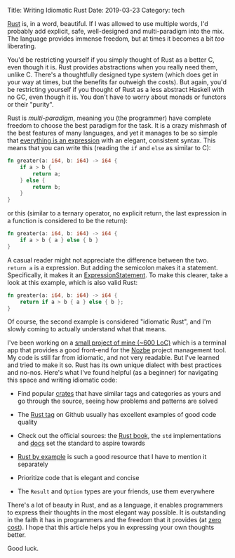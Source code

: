 Title: Writing Idiomatic Rust
Date: 2019-03-23
Category: tech

[Rust](https://www.rust-lang.org/) is, in a word, beautiful. If I was allowed to use multiple words, I'd probably add explicit, safe, well-designed and multi-paradigm into the mix. The language provides immense freedom, but at times it becomes a bit *too* liberating. 

You'd be restricting yourself if you simply thought of Rust as a better C, even though it is. Rust provides abstractions when you really need them, unlike C. There's a thoughtfully designed type system (which does get in your way at times, but the benefits far outweigh the costs). But again, you'd be restricting yourself if you thought of Rust as a less abstract Haskell with no GC, even though it is. You don't have to worry about monads or functors or their "purity". 

Rust is *multi-paradigm*, meaning you (the programmer) have complete freedom to choose the best paradigm for the task. It is a crazy mishmash of the best features of many languages, and yet it manages to be so simple that [everything is an expression](https://doc.rust-lang.org/reference/statements-and-expressions.html) with an elegant, consistent syntax. This means that you can write this (reading the `if` and `else` as similar to C):

```rust
fn greater(a: i64, b: i64) -> i64 {
    if a > b {
        return a;
    } else {
        return b;
    }
}
```

or this (similar to a ternary operator, no explicit return, the last expression in a function is considered to be the return):
```rust
fn greater(a: i64, b: i64) -> i64 {
	if a > b { a } else { b }
}
```

A casual reader might not appreciate the difference between the two. `return a` is a expression. But adding the semicolon makes it a statement. Specifically, it makes it an [ExpressionStatement](https://doc.rust-lang.org/reference/statements.html#expression-statements). To make this clearer, take a look at this example, which is also valid Rust:

```rust
fn greater(a: i64, b: i64) -> i64 {
    return if a > b { a } else { b };
}
```

Of course, the second example is considered "idiomatic Rust", and I'm slowly coming to actually understand what that means. 

I've been working on a [small project of mine (~600 LoC)](https://github.com/reisub0/nzb) which is a terminal app that provides a good front-end for the [Nozbe](https://nozbe.com/) project management tool. My code is still far from idiomatic, and not very readable. But I've learned and tried to make it so. Rust has its own unique dialect with best practices and no-nos. Here's what I've found helpful (as a beginner) for navigating this space and writing idiomatic code:

* Find popular [crates](https://crates.io/) that have similar tags and categories as yours and go through the source, seeing how problems and patterns are solved

* The [Rust tag](https://github.com/trending/rust) on Github usually has excellent examples of good code quality

* Check out the official sources: the [Rust book](https://doc.rust-lang.org/book/), the `std` implementations and [docs](https://doc.rust-lang.org/) set the standard to aspire towards

* [Rust by example](https://doc.rust-lang.org/rust-by-example/) is such a good resource that I have to mention it separately

* Prioritize code that is elegant and concise

* The `Result` and `Option` types are your friends, use them everywhere

There's a lot of beauty in Rust, and as a language, it enables programmers to express their thoughts in the most elegant way possible. It is outstanding in the faith it has in programmers and the freedom that it provides (at [zero cost](https://ruudvanasseldonk.com/2016/11/30/zero-cost-abstractions)). I hope that this article helps you in expressing your own thoughts better.

Good luck.


